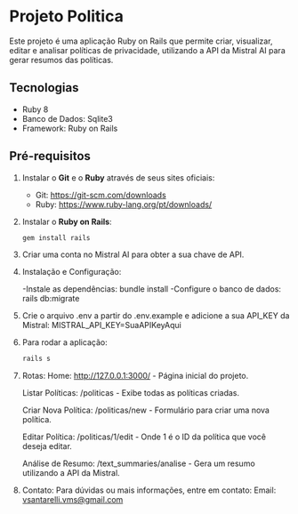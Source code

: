 # Projeto Politica

Este projeto é uma aplicação Ruby on Rails que permite criar, visualizar, editar e analisar políticas de privacidade, utilizando a API da Mistral AI para gerar resumos das políticas.

## Tecnologias

- Ruby 8
- Banco de Dados: Sqlite3
- Framework: Ruby on Rails

## Pré-requisitos

1. Instalar o **Git** e o **Ruby** através de seus sites oficiais:
   - Git: https://git-scm.com/downloads
   - Ruby: https://www.ruby-lang.org/pt/downloads/
   
2. Instalar o **Ruby on Rails**:
   ```bash
   gem install rails

3. Criar uma conta no Mistral AI para obter a sua chave de API.

4. Instalação e Configuração:

   -Instale as dependências: bundle install
   -Configure o banco de dados: rails db:migrate

5. Crie o arquivo .env a partir do .env.example e adicione a sua API_KEY da Mistral: MISTRAL_API_KEY=SuaAPIKeyAqui

6. Para rodar a aplicação:
   ```bash
   rails s

7. Rotas:
  Home: http://127.0.0.1:3000/ - Página inicial do projeto.

     Listar Políticas: /politicas - Exibe todas as políticas criadas.

     Criar Nova Política: /politicas/new - Formulário para criar uma nova política.

     Editar Política: /politicas/1/edit - Onde 1 é o ID da política que você deseja editar.

     Análise de Resumo: /text_summaries/analise - Gera um resumo utilizando a API da Mistral.

8. Contato:
   Para dúvidas ou mais informações, entre em contato:
     Email: vsantarelli.vms@gmail.com




